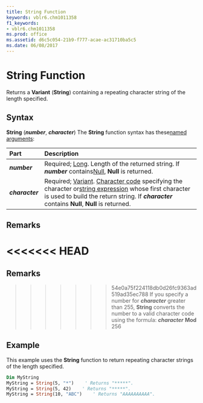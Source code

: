 ```yaml
---
title: String Function
keywords: vblr6.chm1011358
f1_keywords:
- vblr6.chm1011358
ms.prod: office
ms.assetid: d6c5c054-21b9-f777-acae-ac31710ba5c5
ms.date: 06/08/2017
---
```



# String Function



Returns a  **Variant** (**String**) containing a repeating character string of the length specified.

## Syntax

**String** (**_number_**, **_character_**)
The  **String** function syntax has these[named arguments](../../Glossary/vbe-glossary.md#named-argument):


|**Part**|**Description**|
|:-----|:-----|
|**_number_**|Required; [Long](../../Glossary/vbe-glossary.md#Long). Length of the returned string. If  **_number_** contains[Null](../../Glossary/vbe-glossary.md#Null),  **Null** is returned.|
|**_character_**|Required; [Variant](../../Glossary/vbe-glossary.md#Variant). [Character code](../../Glossary/vbe-glossary.md#character-code) specifying the character or[string expression](../../Glossary/vbe-glossary.md#string-expression) whose first character is used to build the return string. If **_character_** contains **Null**, **Null** is returned.|

## Remarks

<<<<<<< HEAD
=======
## Remarks

>>>>>>> 54e0a75f224118db0d26fc9363ad519ad35ec788
If you specify a number for  **_character_** greater than 255, **String** converts the number to a valid character code using the formula:
 **_character_** **Mod** 256

## Example

This example uses the  **String** function to return repeating character strings of the length specified.


```vb
Dim MyString
MyString = String(5, "*")    ' Returns "*****".
MyString = String(5, 42)    ' Returns "*****".
MyString = String(10, "ABC")    ' Returns "AAAAAAAAAA".


```


